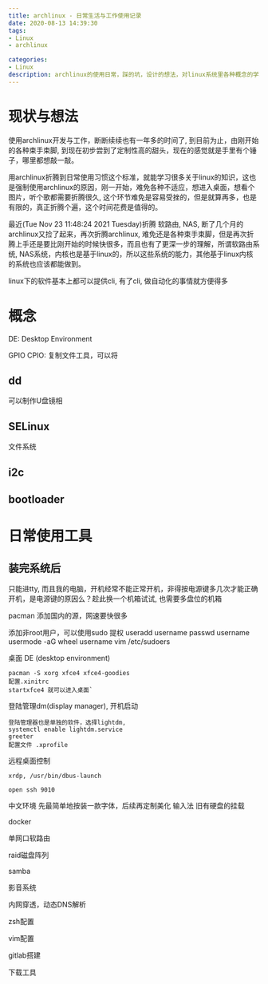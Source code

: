 ```yaml
---
title: archlinux - 日常生活与工作使用记录
date: 2020-08-13 14:39:30
tags:
- Linux
- archlinux

categories:
- Linux
description: archlinux的使用日常，踩的坑，设计的想法，对linux系统里各种概念的学习，都记录于此，以便于后续的整理
---
```


# 现状与想法

使用archlinux开发与工作，断断续续也有一年多的时间了, 到目前为止，由刚开始的各种束手束脚, 到现在初步尝到了定制性高的甜头，现在的感觉就是手里有个锤子，哪里都想敲一敲。

用archlinux折腾到日常使用习惯这个标准，就能学习很多关于linux的知识，这也是强制使用archlinux的原因，刚一开始，难免各种不适应，想进入桌面，想看个图片，听个歌都需要折腾很久, 这个环节难免是容易受挫的，但是就算再多，也是有限的，真正折腾个遍，这个时间花费是值得的。

最近(Tue Nov 23 11:48:24 2021 Tuesday)折腾 软路由, NAS, 断了几个月的archlinux又捡了起来，再次折腾archlinux, 难免还是各种束手束脚，但是再次折腾上手还是要比刚开始的时候快很多，而且也有了更深一步的理解，所谓软路由系统, NAS系统，内核也是基于linux的，所以这些系统的能力，其他基于linux内核的系统也应该都能做到。

linux下的软件基本上都可以提供cli, 有了cli, 做自动化的事情就方便得多

# 概念

DE: Desktop Environment

GPIO
CPIO: 复制文件工具，可以将

## dd

可以制作U盘镜相

## SELinux

文件系统

## i2c

## bootloader

# 日常使用工具

## 装完系统后
只能进tty, 而且我的电脑，开机经常不能正常开机，非得按电源键多几次才能正确开机，是电源键的原因么？趁此换一个机箱试试, 也需要多盘位的机箱

pacman 添加国内的源，网速要快很多

添加非root用户，可以使用sudo 提权
	useradd username
	passwd username
	usermode -aG wheel username
	vim /etc/sudoers


桌面 DE (desktop environment)

	pacman -S xorg xfce4 xfce4-goodies
	配置.xinitrc
	startxfce4 就可以进入桌面`

登陆管理dm(display manager), 开机启动

	登陆管理器也是单独的软件，选择lightdm, 
	systemctl enable lightdm.service
	greeter
	配置文件 .xprofile

远程桌面控制
	
	xrdp, /usr/bin/dbus-launch

	open ssh 9010

中文环境
	先最简单地按装一款字体，后续再定制美化
	输入法
	旧有硬盘的挂载

docker

单网口软路由

raid磁盘阵列

samba

影音系统


内网穿透，动态DNS解析

zsh配置

vim配置

gitlab搭建

下载工具
